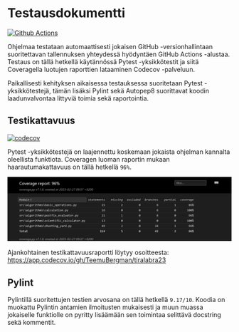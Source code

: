 # Testausdokumentti

[![Github Actions](https://github.com/TeemuBergman/tiralabra23/workflows/CI/badge.svg)](https://github.com/TeemuBergman/tiralabra23/actions/workflows/main.yml)

Ohjelmaa testataan automaattisesti jokaisen GitHub -versionhallintaan suoritettavan tallennuksen yhteydessä hyödyntäen GitHub Actions -alustaa. Testaus on tällä hetkellä käytännössä Pytest -yksikkötestit ja siitä Coveragella luotujen raporttien lataaminen Codecov -palveluun.

Paikallisesti kehityksen aikaisessa testauksessa suoritetaan Pytest -yksikkötestejä, tämän lisäksi Pylint sekä Autopep8 suorittavat koodin laadunvalvontaa littyviä toimia sekä raportointia.

## Testikattavuus

[![codecov](https://codecov.io/gh/TeemuBergman/tiralabra23/branch/master/graph/badge.svg?token=3LZ03KXZAA)](https://codecov.io/gh/TeemuBergman/tiralabra23)

Pytest -yksikkötestejä on laajennettu koskemaan jokaista ohjelman kannalta oleellista funktiota. Coveragen luoman raportin mukaan haarautumakattavuus on tällä hetkellä `96%`.

![image-20230227093824663](./images/testausdokumentti/image-20230227093824663.png)

Ajankohtainen testikattavuusraportti löytyy osoitteesta: https://app.codecov.io/gh/TeemuBergman/tiralabra23

## Pylint

Pylintillä suoritettujen testien arvosana on tällä hetkellä `9.17/10`. Koodia on muokattu Pylintin antamien ilmoitusten mukaisesti ja muun muassa jokaiselle funktiolle on pyritty lisäämään sen toimintaa selittävä docstring sekä kommentit.